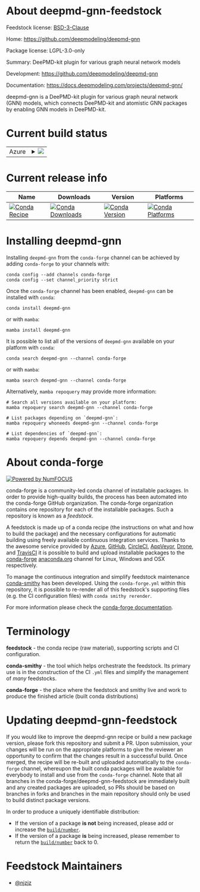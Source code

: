 About deepmd-gnn-feedstock
==========================

Feedstock license: [BSD-3-Clause](https://github.com/conda-forge/deepmd-gnn-feedstock/blob/main/LICENSE.txt)

Home: https://github.com/deepmodeling/deepmd-gnn

Package license: LGPL-3.0-only

Summary: DeePMD-kit plugin for various graph neural network models

Development: https://github.com/deepmodeling/deepmd-gnn

Documentation: https://docs.deepmodeling.com/projects/deepmd-gnn/

deepmd-gnn is a DeePMD-kit plugin for various graph neural network (GNN) models, which connects
DeePMD-kit and atomistic GNN packages by enabling GNN models in DeePMD-kit.


Current build status
====================


<table>
    
  <tr>
    <td>Azure</td>
    <td>
      <details>
        <summary>
          <a href="https://dev.azure.com/conda-forge/feedstock-builds/_build/latest?definitionId=25389&branchName=main">
            <img src="https://dev.azure.com/conda-forge/feedstock-builds/_apis/build/status/deepmd-gnn-feedstock?branchName=main">
          </a>
        </summary>
        <table>
          <thead><tr><th>Variant</th><th>Status</th></tr></thead>
          <tbody><tr>
              <td>linux_64_python3.10.____cpython</td>
              <td>
                <a href="https://dev.azure.com/conda-forge/feedstock-builds/_build/latest?definitionId=25389&branchName=main">
                  <img src="https://dev.azure.com/conda-forge/feedstock-builds/_apis/build/status/deepmd-gnn-feedstock?branchName=main&jobName=linux&configuration=linux%20linux_64_python3.10.____cpython" alt="variant">
                </a>
              </td>
            </tr><tr>
              <td>linux_64_python3.11.____cpython</td>
              <td>
                <a href="https://dev.azure.com/conda-forge/feedstock-builds/_build/latest?definitionId=25389&branchName=main">
                  <img src="https://dev.azure.com/conda-forge/feedstock-builds/_apis/build/status/deepmd-gnn-feedstock?branchName=main&jobName=linux&configuration=linux%20linux_64_python3.11.____cpython" alt="variant">
                </a>
              </td>
            </tr><tr>
              <td>linux_64_python3.12.____cpython</td>
              <td>
                <a href="https://dev.azure.com/conda-forge/feedstock-builds/_build/latest?definitionId=25389&branchName=main">
                  <img src="https://dev.azure.com/conda-forge/feedstock-builds/_apis/build/status/deepmd-gnn-feedstock?branchName=main&jobName=linux&configuration=linux%20linux_64_python3.12.____cpython" alt="variant">
                </a>
              </td>
            </tr><tr>
              <td>linux_64_python3.9.____cpython</td>
              <td>
                <a href="https://dev.azure.com/conda-forge/feedstock-builds/_build/latest?definitionId=25389&branchName=main">
                  <img src="https://dev.azure.com/conda-forge/feedstock-builds/_apis/build/status/deepmd-gnn-feedstock?branchName=main&jobName=linux&configuration=linux%20linux_64_python3.9.____cpython" alt="variant">
                </a>
              </td>
            </tr><tr>
              <td>osx_64_python3.10.____cpython</td>
              <td>
                <a href="https://dev.azure.com/conda-forge/feedstock-builds/_build/latest?definitionId=25389&branchName=main">
                  <img src="https://dev.azure.com/conda-forge/feedstock-builds/_apis/build/status/deepmd-gnn-feedstock?branchName=main&jobName=osx&configuration=osx%20osx_64_python3.10.____cpython" alt="variant">
                </a>
              </td>
            </tr><tr>
              <td>osx_64_python3.11.____cpython</td>
              <td>
                <a href="https://dev.azure.com/conda-forge/feedstock-builds/_build/latest?definitionId=25389&branchName=main">
                  <img src="https://dev.azure.com/conda-forge/feedstock-builds/_apis/build/status/deepmd-gnn-feedstock?branchName=main&jobName=osx&configuration=osx%20osx_64_python3.11.____cpython" alt="variant">
                </a>
              </td>
            </tr><tr>
              <td>osx_64_python3.12.____cpython</td>
              <td>
                <a href="https://dev.azure.com/conda-forge/feedstock-builds/_build/latest?definitionId=25389&branchName=main">
                  <img src="https://dev.azure.com/conda-forge/feedstock-builds/_apis/build/status/deepmd-gnn-feedstock?branchName=main&jobName=osx&configuration=osx%20osx_64_python3.12.____cpython" alt="variant">
                </a>
              </td>
            </tr><tr>
              <td>osx_64_python3.9.____cpython</td>
              <td>
                <a href="https://dev.azure.com/conda-forge/feedstock-builds/_build/latest?definitionId=25389&branchName=main">
                  <img src="https://dev.azure.com/conda-forge/feedstock-builds/_apis/build/status/deepmd-gnn-feedstock?branchName=main&jobName=osx&configuration=osx%20osx_64_python3.9.____cpython" alt="variant">
                </a>
              </td>
            </tr>
          </tbody>
        </table>
      </details>
    </td>
  </tr>
</table>

Current release info
====================

| Name | Downloads | Version | Platforms |
| --- | --- | --- | --- |
| [![Conda Recipe](https://img.shields.io/badge/recipe-deepmd--gnn-green.svg)](https://anaconda.org/conda-forge/deepmd-gnn) | [![Conda Downloads](https://img.shields.io/conda/dn/conda-forge/deepmd-gnn.svg)](https://anaconda.org/conda-forge/deepmd-gnn) | [![Conda Version](https://img.shields.io/conda/vn/conda-forge/deepmd-gnn.svg)](https://anaconda.org/conda-forge/deepmd-gnn) | [![Conda Platforms](https://img.shields.io/conda/pn/conda-forge/deepmd-gnn.svg)](https://anaconda.org/conda-forge/deepmd-gnn) |

Installing deepmd-gnn
=====================

Installing `deepmd-gnn` from the `conda-forge` channel can be achieved by adding `conda-forge` to your channels with:

```
conda config --add channels conda-forge
conda config --set channel_priority strict
```

Once the `conda-forge` channel has been enabled, `deepmd-gnn` can be installed with `conda`:

```
conda install deepmd-gnn
```

or with `mamba`:

```
mamba install deepmd-gnn
```

It is possible to list all of the versions of `deepmd-gnn` available on your platform with `conda`:

```
conda search deepmd-gnn --channel conda-forge
```

or with `mamba`:

```
mamba search deepmd-gnn --channel conda-forge
```

Alternatively, `mamba repoquery` may provide more information:

```
# Search all versions available on your platform:
mamba repoquery search deepmd-gnn --channel conda-forge

# List packages depending on `deepmd-gnn`:
mamba repoquery whoneeds deepmd-gnn --channel conda-forge

# List dependencies of `deepmd-gnn`:
mamba repoquery depends deepmd-gnn --channel conda-forge
```


About conda-forge
=================

[![Powered by
NumFOCUS](https://img.shields.io/badge/powered%20by-NumFOCUS-orange.svg?style=flat&colorA=E1523D&colorB=007D8A)](https://numfocus.org)

conda-forge is a community-led conda channel of installable packages.
In order to provide high-quality builds, the process has been automated into the
conda-forge GitHub organization. The conda-forge organization contains one repository
for each of the installable packages. Such a repository is known as a *feedstock*.

A feedstock is made up of a conda recipe (the instructions on what and how to build
the package) and the necessary configurations for automatic building using freely
available continuous integration services. Thanks to the awesome service provided by
[Azure](https://azure.microsoft.com/en-us/services/devops/), [GitHub](https://github.com/),
[CircleCI](https://circleci.com/), [AppVeyor](https://www.appveyor.com/),
[Drone](https://cloud.drone.io/welcome), and [TravisCI](https://travis-ci.com/)
it is possible to build and upload installable packages to the
[conda-forge](https://anaconda.org/conda-forge) [anaconda.org](https://anaconda.org/)
channel for Linux, Windows and OSX respectively.

To manage the continuous integration and simplify feedstock maintenance
[conda-smithy](https://github.com/conda-forge/conda-smithy) has been developed.
Using the ``conda-forge.yml`` within this repository, it is possible to re-render all of
this feedstock's supporting files (e.g. the CI configuration files) with ``conda smithy rerender``.

For more information please check the [conda-forge documentation](https://conda-forge.org/docs/).

Terminology
===========

**feedstock** - the conda recipe (raw material), supporting scripts and CI configuration.

**conda-smithy** - the tool which helps orchestrate the feedstock.
                   Its primary use is in the construction of the CI ``.yml`` files
                   and simplify the management of *many* feedstocks.

**conda-forge** - the place where the feedstock and smithy live and work to
                  produce the finished article (built conda distributions)


Updating deepmd-gnn-feedstock
=============================

If you would like to improve the deepmd-gnn recipe or build a new
package version, please fork this repository and submit a PR. Upon submission,
your changes will be run on the appropriate platforms to give the reviewer an
opportunity to confirm that the changes result in a successful build. Once
merged, the recipe will be re-built and uploaded automatically to the
`conda-forge` channel, whereupon the built conda packages will be available for
everybody to install and use from the `conda-forge` channel.
Note that all branches in the conda-forge/deepmd-gnn-feedstock are
immediately built and any created packages are uploaded, so PRs should be based
on branches in forks and branches in the main repository should only be used to
build distinct package versions.

In order to produce a uniquely identifiable distribution:
 * If the version of a package **is not** being increased, please add or increase
   the [``build/number``](https://docs.conda.io/projects/conda-build/en/latest/resources/define-metadata.html#build-number-and-string).
 * If the version of a package **is** being increased, please remember to return
   the [``build/number``](https://docs.conda.io/projects/conda-build/en/latest/resources/define-metadata.html#build-number-and-string)
   back to 0.

Feedstock Maintainers
=====================

* [@njzjz](https://github.com/njzjz/)

